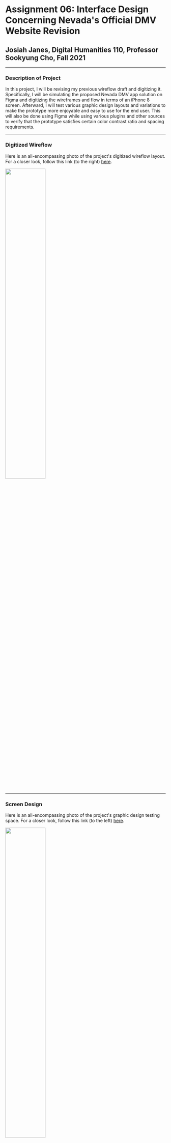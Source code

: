 # Assignment 06: Interface Design Concerning Nevada's Official DMV Website Revision

## Josiah Janes, Digital Humanities 110, Professor Sookyung Cho, Fall 2021

---

### Description of Project
In this project, I will be revising my previous wireflow draft and digitizing it. Specifically, I will be simulating the proposed Nevada DMV app solution on Figma and digitizing the wireframes and flow in terms of an iPhone 8 screen. Afterward, I will test various graphic design layouts and variations to make the prototype more enjoyable and easy to use for the end user. This will also be done using Figma while using various plugins and other sources to verify that the prototype satisfies certain color contrast ratio and spacing requirements.

---

### Digitized Wireflow
Here is an all-encompassing photo of the project's digitized wireflow layout. For a closer look, follow this link (to the right) [here](https://www.figma.com/file/O9ewqfxcNRY4a2QCmcesmY/Assignment-6-Digitized-Wireflow---Josiah-Janes---105090684?node-id=0%3A1).

<img src="https://joxiah1.github.io/DH110-JosiahJanes/a6wireflowpic.png" width="50%">

---

### Screen Design
Here is an all-encompassing photo of the project's graphic design testing space. For a closer look, follow this link (to the left) [here](https://www.figma.com/file/O9ewqfxcNRY4a2QCmcesmY/Assignment-6-Digitized-Wireflow---Josiah-Janes---105090684?node-id=0%3A1).

<img src="https://joxiah1.github.io/DH110-JosiahJanes/a6designprocesspic.png" width="50%">

### Layout Spacing
<img src="https://joxiah1.github.io/DH110-JosiahJanes/a6spacingpic.png" width="50%">

### Three Typographic Variations
<img src="https://joxiah1.github.io/DH110-JosiahJanes/a6typographypic.png" width="100%">

### Three Shape Variations
<img src="https://joxiah1.github.io/DH110-JosiahJanes/a6shapepic.png" width="100%">

### Two Color Schemes
<img src="https://joxiah1.github.io/DH110-JosiahJanes/a6colorpic.png" width="100%">

### Accessibility (Color-Contrast) Check
<img src="https://joxiah1.github.io/DH110-JosiahJanes/a6contrasttest.png" width="100%">

---

### Description of Design Process
My previous research on the intended userbase of the Nevada DMV website and potential smartphone app users showed that users want a simple, trustworthy, and official aesthetic and feel for the website/app. This makes sense, as users of sites like Nevada's DMV website often are overwhelmed by the breadth of information that such sites offer as well as potential scams that could be used to phish personal information from users. As a previous user described, users also do not want a site or app that looks "cheap".

With all of this in mind, the goal with this project's graphic design was to mimic the look and feel of other apps and websites that users regard as being simple and trustworthy. In accordance with this, I looked to websites and apps like Coinbase that are very good at being simple while conveying a sense of trustworthiness and functionality. While mimicking some of their own design choices in my own project, I also tested various other fonts, spacings, colors, etc. that could have worked with the site. I tested casual feeling designs, formal designs, etc., but I ended up sticking with a rather basic layout that I would expect out of a common app that users would find on the app store. While I believe that the app's current layout is sufficient in its simplicity, I believe it suffers from being easily copied from a malicious body that may seek to imitate the site to scam users. It was only after observing volunteer users of this app prototype and the official DMV website that I realized how important this is, and I will look further into how I can make my app both simple, yet hard to imitate. I will also show my current design to users to get their own feedback on what they feel and what I can change.

---

### Impression Test
#### Video Recording
A video recording of the impression test I conducted can be found [here](https://drive.google.com/file/d/1LlgBZ9w89pABQlWjENAm2zJ6wTu0aiBz/view?usp=sharing).

#### Summary of Findings
BLANK

---
